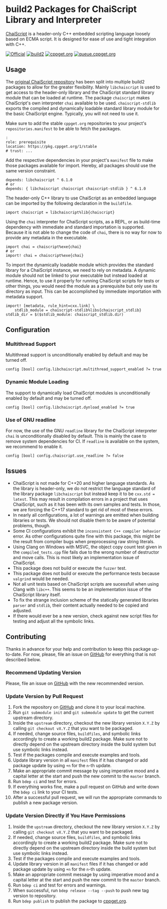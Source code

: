 # build2 Packages for ChaiScript Library and Interpreter

[ChaiScript](https://chaiscript.com/index.html) is a header-only C++ embedded scripting language loosely based on ECMA script. It is designed for ease of use and tight integration with C++.

[![Official](https://img.shields.io/website/https/chaiscript.com/index.html.svg?down_message=offline&label=Official&style=for-the-badge&up_color=blue&up_message=online)](https://chaiscript.com/index.html)
[![build2](https://img.shields.io/website/https/github.com/build2-packaging/chaiscript.svg?down_message=offline&label=build2&style=for-the-badge&up_color=blue&up_message=online)](https://github.com/build2-packaging/chaiscript)
[![cppget.org](https://img.shields.io/website/https/cppget.org/chaiscript.svg?down_message=offline&label=cppget.org&style=for-the-badge&up_color=blue&up_message=online)](https://cppget.org/chaiscript)
[![queue.cppget.org](https://img.shields.io/website/https/queue.cppget.org/chaiscript.svg?down_message=empty&down_color=blue&label=queue.cppget.org&style=for-the-badge&up_color=orange&up_message=running)](https://queue.cppget.org/chaiscript)

## Usage
The [original ChaiScript repository](https://github.com/ChaiScript/ChaiScript) has been split into multiple build2 packages to allow for the greater flexibility.
Mainly `libchaiscript` is used to get access to the header-only library and the ChaiScript standard library module that can be loaded at runtime.
The package `chaiscript` makes ChaiScript's own interpreter `chai` available to be used.
`chaiscript-stdlib` exports the compiled and dynamically loadable standard library module for the basic ChaiScript engine.
Typically, you will not need to use it.

Make sure to add the stable `cppget.org` repositories to your project's `repositories.manifest` to be able to fetch the packages.

    :
    role: prerequisite
    location: https://pkg.cppget.org/1/stable
    # trust: ...

Add the respective dependencies in your project's `manifest` file to make those packages available for import.
Hereby, all packages should use the same version constraint.

    depends: libchaiscript ^ 6.1.0
    # or
    depends: { libchaiscript chaiscript chaiscript-stdlib } ^ 6.1.0

The header-only C++ library to use ChaiScript as an embedded language can be imported by the following declaration in the `buildfile`.

    import chaiscript = libchaiscript%lib{chaiscript}

Using the `chai` interpreter for ChaiScript scripts, as a REPL, or as build-time dependency with immediate and standard importation is supported.
Because it is not able to change the code of `chai`, there is no way for now to provide any metadata in the executable.

    import chai = chaiscript%exe{chai}
    # or
    import! chai = chaiscript%exe{chai}

To import the dynamically loadable module which provides the standard library for a ChaiScript instance, we need to rely on metadata.
A dynamic module should not be linked to your executable but instead loaded at runtime.
Hence, to use it properly for running ChaiScript scripts for tests or other things, you would need the module as a prerequisite but only use its directory as input.
This can be accomplished by immediate importation with metadata support.

    import! [metadata, rule_hint=cxx.link] \
        stdlib_module = chaiscript-stdlib%libs{chaiscript_stdlib}
    stdlib_dir = $($stdlib_module: chaiscript_stdlib.dir)

## Configuration

<!-- ### Installation of the Standard Library Module
To be able to automatically find the standard library, its installation directory should also follow the patterns given by the implementation of ChaiScript itself where it seems to be basically hardcoded.
To not run into problems with the `pkg-config` files and other methods to reimport the `chaiscript_stdlib` module, we leave this part up to configuration.
The following option is the recommended way of configuring the install command inside the `config.build` file that lies in the `build` directory of your project's configuration.

    config.install.lib = exec_root/lib/chaiscript/
 -->
### Multithread Support
Multithread support is unconditionally enabled by default and may be turned off.

    config [bool] config.libchaiscript.multithread_support_enabled ?= true

### Dynamic Module Loading
The support to dynamically load ChaiScript modules is unconditionally enabled by default and may be turned off.

    config [bool] config.libchaiscript.dynload_enabled ?= true

### Use of GNU readline
For now, the use of the GNU `readline` library for the ChaiScript interpreter `chai` is unconditionally disabled by default.
This is mainly the case to remove system dependencies for CI.
If `readline` is available on the system, we recommend to enable it.

    config [bool] config.chaiscript.use_readline ?= false


## Issues
<!-- - The installation path of `chaiscript_stdlib` is basically hardcoded. Look into `libchaiscript/chaiscript_stdlib/buildfile` for some notes what could be changed. -->
- ChaiScript is not made for C++20 and higher language standards. As the library is header-only, we do not restrict the language standard of the library package `libchaiscript` but instead keep it to be `cxx.std = latest`. This may result in compilation errors in a project that uses ChaiScript, such as it has been with its own samples and tests. In those, we are forcing the C++17 standard to get rid of most of these errors.
- In nearly all configurations, a lot of warnings are emitted when building libraries or tests. We should not disable them to be aware of potential problems, though.
- Some CI configurations exhibit the `inconsistent C++ compiler behavior` error. As other configurations quite fine with this package, this might be the result from compiler bugs when preprocessing raw string literals.
- Using Clang on Windows with MSVC, the object copy count test given in the `compiled_tests.cpp` file fails due to the wrong number of destructor and move calls. This is most likely an implementation issue of ChaiScript.
- This package does not build or execute the `fuzzer` test.
- This package does not build or execute the performance tests because `valgrind` would be needed.
- Not all unit tests based on ChaiScript scripts are sucessfull when using Clang with `libc++`. This seems to be an implementation issue of the ChaiScript library itself.
- To fix the strange inclusion scheme of the statically generated libraries `parser` and `stdlib`, their content actually needed to be copied and adjusted.
- If there would ever be a new version, check against new script files for testing and adjust all the symbolic links.

## Contributing
Thanks in advance for your help and contribution to keep this package up-to-date.
For now, please, file an issue on [GitHub](https://github.com/build2-packaging/chaiscript/issues) for everything that is not described below.

### Recommend Updating Version
Please, file an issue on [GitHub](https://github.com/build2-packaging/chaiscript/issues) with the new recommended version.

### Update Version by Pull Request
1. Fork the repository on [GitHub](https://github.com/build2-packaging/chaiscript) and clone it to your local machine.
2. Run `git submodule init` and `git submodule update` to get the current upstream directory.
3. Inside the `upstream` directory, checkout the new library version `X.Y.Z` by calling `git checkout vX.Y.Z` that you want to be packaged.
4. If needed, change source files, `buildfiles`, and symbolic links accordingly to create a working build2 package. Make sure not to directly depend on the upstream directory inside the build system but use symbolic links instead.
5. Test if the packages compile and execute examples and tools.
6. Update library version in all `manifest` files if it has changed or add package update by using `+n` for the `n`-th update.
7. Make an appropriate commit message by using imperative mood and a capital letter at the start and push the new commit to the `master` branch.
8. Run `bdep ci` and test for errors.
9. If everything works fine, make a pull request on GitHub and write down the `bdep ci` link to your CI tests.
10. After a successful pull request, we will run the appropriate commands to publish a new package version.

### Update Version Directly if You Have Permissions
1. Inside the `upstream` directory, checkout the new library version `X.Y.Z` by calling `git checkout vX.Y.Z` that you want to be packaged.
2. If needed, change source files, `buildfiles`, and symbolic links accordingly to create a working build2 package. Make sure not to directly depend on the upstream directory inside the build system but use symbolic links instead.
3. Test if the packages compile and execute examples and tools.
4. Update library version in all `manifest` files if it has changed or add package update by using `+n` for the `n`-th update.
5. Make an appropriate commit message by using imperative mood and a capital letter at the start and push the new commit to the `master` branch.
6. Run `bdep ci` and test for errors and warnings.
7. When successful, run `bdep release --tag --push` to push new tag version to repository.
8. Run `bdep publish` to publish the package to [cppget.org](https://cppget.org).
